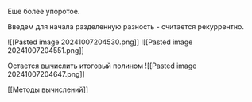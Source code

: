 Еще более упоротое. 

Введем для начала разделенную разность - считается рекуррентно.

![[Pasted image 20241007204530.png]]
![[Pasted image 20241007204551.png]]


Остается вычислить итоговый полином 
![[Pasted image 20241007204647.png]]


[[Методы вычислений]]